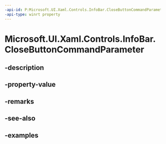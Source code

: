 ```yaml
---
-api-id: P:Microsoft.UI.Xaml.Controls.InfoBar.CloseButtonCommandParameter
-api-type: winrt property
---
```


# Microsoft.UI.Xaml.Controls.InfoBar.CloseButtonCommandParameter

<!--
public object CloseButtonCommandParameter { get; set; }
-->


## -description

## -property-value

## -remarks

## -see-also

## -examples



